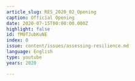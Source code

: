 ```yaml
---
article_slug: RES_2020_02_Opening
caption: Official Opening
date: 2020-07-15T00:00:00.000Z
highlight: false
id: fM0TJubKuNE
index: 0
issue: content/issues/assessing-resilience.md
language: English
type: youtube
years: 2020

---
```

